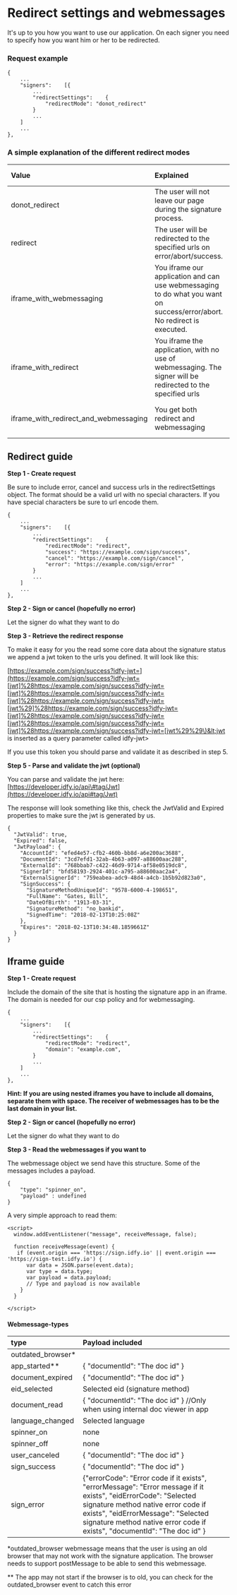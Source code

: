 # Redirect settings and webmessages

It's up to you how you want to use our application. On each signer you need to specify how you want him or her to be redirected.

### Request example

```text
{
    ...
    "signers":    [{    
        ...
        "redirectSettings":    {
            "redirectMode": "donot_redirect"
        } 
        ...   
    ]
    ...
},
```

### A simple explanation of the different redirect modes

| Value | Explained | Depends on |
| :--- | :--- | :--- |
| donot\_redirect | The user will not leave our page during the signature process. | Nothing |
| redirect | The user will be redirected to the specified urls on error/abort/success. | error, cancel, success |
| iframe\_with\_webmessaging | You iframe our application and can use webmessaging to do what you want on success/error/abort. No redirect is executed. | domain |
| iframe\_with\_redirect | You iframe the application, with no use of webmessaging. The signer will be redirected to the specified urls | error, cancel, success |
| iframe\_with\_redirect\_and\_webmessaging | You get both redirect and webmessaging | error, cancel, success, domain |

## Redirect guide

**Step 1 - Create request**

Be sure to include error, cancel and success urls in the redirectSettings object. The format should be a valid url with no special characters. If you have special characters be sure to url encode them.

```text
{
    ...
    "signers":    [{    
        ...
        "redirectSettings":    {
            "redirectMode": "redirect",
            "success": "https://example.com/sign/success",
            "cancel": "https://example.com/sign/cancel",
            "error": "https://example.com/sign/error"
        } 
        ...   
    ]
    ...
},
```

**Step 2 - Sign or cancel \(hopefully no error\)**

Let the signer do what they want to do

**Step 3 - Retrieve the redirect response**

To make it easy for you the read some core data about the signature status we append a jwt token to the urls you defined. It will look like this:

[https://example.com/sign/success?idfy-jwt=](https://example.com/sign/success?idfy-jwt=[jwt]%28https://example.com/sign/success?idfy-jwt=[jwt]%28https://example.com/sign/success?idfy-jwt=[jwt]%28https://example.com/sign/success?idfy-jwt=[jwt%29]%28https://example.com/sign/success?idfy-jwt=[jwt]%28https://example.com/sign/success?idfy-jwt=[jwt]%28https://example.com/sign/success?idfy-jwt=[jwt]%28https://example.com/sign/success?idfy-jwt=[jwt%29%29\)&lt;jwt is inserted as a query parameter called idfy-jwt&gt;

If you use this token you should parse and validate it as described in step 5.

**Step 5 - Parse and validate the jwt \(optional\)**

You can parse and validate the jwt here: [https://developer.idfy.io/api\#tag/Jwt](https://developer.idfy.io/api#tag/Jwt)

The response will look something like this, check the JwtValid and Expired properties to make sure the jwt is generated by us.

```text
{
  "JwtValid": true,
  "Expired": false,
  "JwtPayload": {
    "AccountId": "efed4e57-cfb2-460b-bb8d-a6e200ac3688",
    "DocumentId": "3cd7efd1-32ab-4b63-a097-a88600aac288",
    "ExternalId": "768bbab7-c422-46d9-9714-af58e0519dc8",
    "SignerId": "bfd58193-2924-401c-a795-a88600aac2a4",
    "ExternalSignerId": "759eabea-adc9-48d4-a4cb-1b5b92d823a0",
    "SignSuccess": {
      "SignatureMethodUniqueId": "9578-6000-4-198651",
      "FullName": "Gates, Bill",
      "DateOfBirth": "1913-03-31",
      "SignatureMethod": "no_bankid",
      "SignedTime": "2018-02-13T10:25:08Z"
    },
    "Expires": "2018-02-13T10:34:48.1859661Z"
  }
}
```

## Iframe guide

**Step 1 - Create request**

Include the domain of the site that is hosting the signature app in an iframe. The domain is needed for our csp policy and for webmessaging.

```text
{
    ...
    "signers":    [{    
        ...
        "redirectSettings":    {
            "redirectMode": "redirect",
            "domain": "example.com",
        } 
        ...   
    ]
    ...
},
```

**Hint: If you are using nested iframes you have to include all domains, separate them with space. The receiver of webmessages has to be the last domain in your list.**

**Step 2 - Sign or cancel \(hopefully no error\)**

Let the signer do what they want to do

**Step 3 - Read the webmessages if you want to**

The webmessage object we send have this structure. Some of the messages includes a payload.

```text
{
    "type": "spinner_on",
    "payload" : undefined
}
```

A very simple approach to read them:

```text
<script>
  window.addEventListener("message", receiveMessage, false);

  function receiveMessage(event) {
   if (event.origin === 'https://sign.idfy.io' || event.origin === 'https://sign-test.idfy.io') {           
      var data = JSON.parse(event.data);  
      var type = data.type;
      var payload = data.payload;
      // Type and payload is now available
    }
  }

</script>
```

#### Webmessage-types

| type | Payload included |
| :--- | :--- |
| outdated\_browser\* |  |
| app\_started\*\* | { "documentId": "The doc id" } |
| document\_expired | { "documentId": "The doc id" } |
| eid\_selected | Selected eid \(signature method\) |
| document\_read | { "documentId": "The doc id" } //Only when using internal doc viewer in app |
| language\_changed | Selected language |
| spinner\_on | none |
| spinner\_off | none |
| user\_canceled | { "documentId": "The doc id" } |
| sign\_success | { "documentId": "The doc id" } |
| sign\_error | {"errorCode": "Error code if it exists", "errorMessage": "Error message   if it exists", "eidErrorCode": "Selected signature method native error code if exists", "eidErrorMessage": "Selected signature method native error code if exists", "documentId": "The doc id"  } |

\*outdated\_browser webmessage means that the user is using an old browser that may not work with the signature application. The browser needs to support postMessage to be able to send this webmessage.

\*\* The app may not start if the browser is to old, you can check for the outdated\_browser event to catch this error

